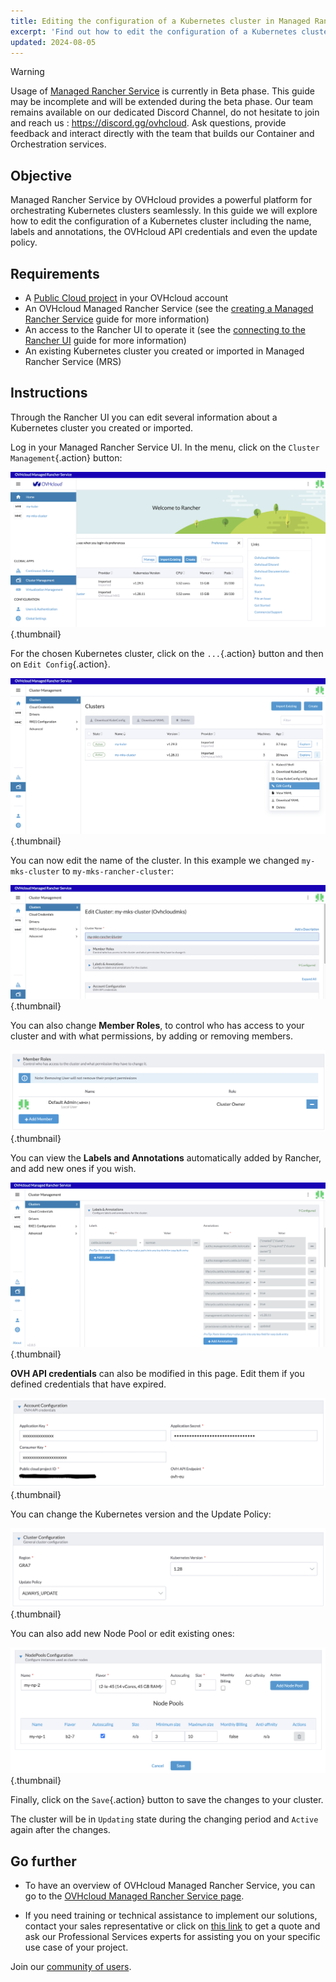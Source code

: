```yaml
---
title: Editing the configuration of a Kubernetes cluster in Managed Rancher Service
excerpt: 'Find out how to edit the configuration of a Kubernetes cluster on a Managed Rancher Service'
updated: 2024-08-05
---
```


> [!warning]
>
> Usage of [Managed Rancher Service](https://labs.ovhcloud.com/en/managed-rancher-service/) is currently in Beta phase.
> This guide may be incomplete and will be extended during the beta phase. Our team remains available on our dedicated Discord Channel, do not hesitate to join and reach us : <https://discord.gg/ovhcloud>. Ask questions, provide feedback and interact directly with the team that builds our Container and Orchestration services.
>

## Objective

Managed Rancher Service by OVHcloud provides a powerful platform for orchestrating Kubernetes clusters seamlessly. In this guide we will explore how to edit the configuration of a Kubernetes cluster including the name, labels and annotations, the OVHcloud API credentials and even the update policy.

## Requirements

- A [Public Cloud project](/links/public-cloud/public-cloud) in your OVHcloud account
- An OVHcloud Managed Rancher Service (see the [creating a Managed Rancher Service](/pages/public_cloud/containers_orchestration/managed_rancher_service/create-update-rancher) guide for more information)
- An access to the Rancher UI to operate it (see the [connecting to the Rancher UI](/pages/public_cloud/containers_orchestration/managed_rancher_service/create-update-rancher) guide for more information)
- An existing Kubernetes cluster you created or imported in Managed Rancher Service (MRS)

## Instructions

Through the Rancher UI you can edit several information about a Kubernetes cluster you created or imported.

Log in your Managed Rancher Service UI.
In the menu, click on the `Cluster Management`{.action} button: 

![OVHcloud Managed Rancher Service UI](images/rancher-cluster-management.png){.thumbnail}

For the chosen Kubernetes cluster, click on the `...`{.action} button and then on `Edit Config`{.action}.

![OVHcloud Managed Rancher Service UI](images/rancher-edit-config.png){.thumbnail}

You can now edit the name of the cluster. In this example we changed `my-mks-cluster` to `my-mks-rancher-cluster`:

![OVHcloud Managed Rancher Service UI](images/rancher-cluster-name.png){.thumbnail}

You can also change **Member Roles**, to control who has access to your cluster and with what permissions, by adding or removing members.

![OVHcloud Managed Rancher Service UI](images/rancher-members.png){.thumbnail}

You can view the **Labels and Annotations** automatically added by Rancher, and add new ones if you wish.

![OVHcloud Managed Rancher Service UI](images/rancher-labels-annotations.png){.thumbnail}

**OVH API credentials** can also be modified in this page. Edit them if you defined credentials that have expired.

![OVHcloud Managed Rancher Service UI](images/rancher-api-creds.png){.thumbnail}

You can change the Kubernetes version and the Update Policy:

![OVHcloud Managed Rancher Service UI](images/rancher-update-policy.png){.thumbnail}

You can also add new Node Pool or edit existing ones:

![OVHcloud Managed Rancher Service UI](images/rancher-np.png){.thumbnail}

Finally, click on the `Save`{.action} button to save the changes to your cluster.

The cluster will be in `Updating` state during the changing period and `Active` again after the changes.

## Go further

- To have an overview of OVHcloud Managed Rancher Service, you can go to the [OVHcloud Managed Rancher Service page](https://www.ovhcloud.com/en-ie/public-cloud/managed-rancher-service/).

- If you need training or technical assistance to implement our solutions, contact your sales representative or click on [this link](/links/professional-services) to get a quote and ask our Professional Services experts for assisting you on your specific use case of your project.

Join our [community of users](/links/community).